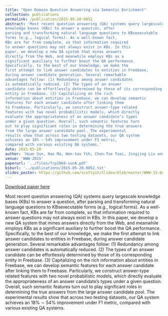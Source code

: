 ```yaml
---
title: "Open Domain Question Answering via Semantic Enrichment"
collection: publications
permalink: /publication/2015-05-20-0052
abstract: 'Most recent question answering (QA) systems query largescale
knowledge bases (KBs) to answer a question, after
parsing and transforming natural language questions to KBsexecutable
forms (e.g., logical forms). As a well-known fact,
KBs are far from complete, so that information required
to answer questions may not always exist in KBs. In this
paper, we develop a new QA system that mines answers
directly from the Web, and meanwhile employs KBs as a
significant auxiliary to further boost the QA performance.
Specifically, to the best of our knowledge, we make the
first attempt to link answer candidates to entities in Freebase,
during answer candidate generation. Several remarkable
advantages follow: (1) Redundancy among answer candidates
is automatically reduced. (2) The types of an answer
candidate can be effortlessly determined by those of its corresponding
entity in Freebase. (3) Capitalizing on the rich
information about entities in Freebase, we can develop semantic
features for each answer candidate after linking them
to Freebase. Particularly, we construct answer-type related
features with two novel probabilistic models, which directly
evaluate the appropriateness of an answer candidate’s types
under a given question. Overall, such semantic features turn
out to play significant roles in determining the true answers
from the large answer candidate pool. The experimental
results show that across two testing datasets, our QA system
achieves an 18% ∼ 54% improvement under F1 metric,
compared with various existing QA systems.'
date: 2015-05-20
author: 'Huan Sun, Hao Ma, Wen-tau Yih, Chen-Tse Tsai, Jingjing Liu and Ming-Wei Chang'
venue: 'WWW-2015'
paperurl: '../files/frp1068-sunA.pdf'
biburl: '../publications/2015-05-20-0052.txt'
slides_poster: https://github.com/scottyih/Slides/blob/master/WWW-15-QuASE_Deck.pptx
---
```


<a href='../files/frp1068-sunA.pdf'>Download paper here</a>

Most recent question answering (QA) systems query largescale
knowledge bases (KBs) to answer a question, after
parsing and transforming natural language questions to KBsexecutable
forms (e.g., logical forms). As a well-known fact,
KBs are far from complete, so that information required
to answer questions may not always exist in KBs. In this
paper, we develop a new QA system that mines answers
directly from the Web, and meanwhile employs KBs as a
significant auxiliary to further boost the QA performance.
Specifically, to the best of our knowledge, we make the
first attempt to link answer candidates to entities in Freebase,
during answer candidate generation. Several remarkable
advantages follow: (1) Redundancy among answer candidates
is automatically reduced. (2) The types of an answer
candidate can be effortlessly determined by those of its corresponding
entity in Freebase. (3) Capitalizing on the rich
information about entities in Freebase, we can develop semantic
features for each answer candidate after linking them
to Freebase. Particularly, we construct answer-type related
features with two novel probabilistic models, which directly
evaluate the appropriateness of an answer candidate’s types
under a given question. Overall, such semantic features turn
out to play significant roles in determining the true answers
from the large answer candidate pool. The experimental
results show that across two testing datasets, our QA system
achieves an 18% ∼ 54% improvement under F1 metric,
compared with various existing QA systems.
